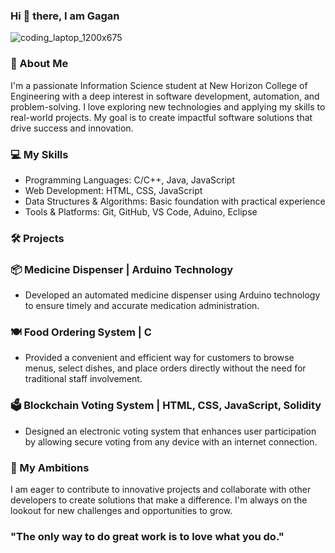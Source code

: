 ### Hi 👋 there, I am Gagan

![coding_laptop_1200x675](https://github.com/gaganmnhce/gaganmnhce/assets/142805038/2d010547-5ae4-4d75-baba-a17a9716c1c8)


### 🚀 About Me

I'm a passionate Information Science student at New Horizon College of Engineering with a deep interest in software development, automation, and problem-solving. I love exploring new technologies and applying my skills to real-world projects. My goal is to create impactful software solutions that drive success and innovation.

### 💻 My Skills

- Programming Languages: C/C++, Java, JavaScript
- Web Development: HTML, CSS, JavaScript
- Data Structures & Algorithms: Basic foundation with practical experience
- Tools & Platforms: Git, GitHub, VS Code, Aduino, Eclipse

### 🛠️ Projects

### 📦 Medicine Dispenser | Arduino Technology
- Developed an automated medicine dispenser using Arduino technology to ensure timely and accurate medication administration.

### 🍽️ Food Ordering System | C
- Provided a convenient and efficient way for customers to browse menus, select dishes, and place orders directly without the need for traditional staff involvement.

### 🗳️ Blockchain Voting System | HTML, CSS, JavaScript, Solidity
- Designed an electronic voting system that enhances user participation by allowing secure voting from any device with an internet connection.

### 🎯 My Ambitions

I am eager to contribute to innovative projects and collaborate with other developers to create solutions that make a difference. I'm always on the lookout for new challenges and opportunities to grow.


### "The only way to do great work is to love what you do."
